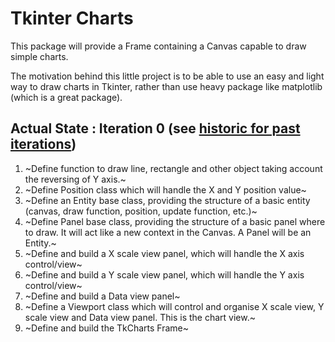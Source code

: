 # Tkinter Charts
This package will provide a Frame containing a Canvas capable to draw simple charts.

The motivation behind this little project is to be able to use an easy and light way to draw charts in Tkinter, rather than use heavy package like matplotlib (which is a great package).

## Actual State : Iteration 0 (see [historic for past iterations](https://github.com/Morgiver/tk-charts/blob/main/iterations.md))

1. ~Define function to draw line, rectangle and other object taking account the reversing of Y axis.~
2. ~Define Position class which will handle the X and Y position value~
3. ~Define an Entity base class, providing the structure of a basic entity (canvas, draw function, position, update function, etc.)~
4. ~Define Panel base class, providing the structure of a basic panel where to draw. It will act like a new context in the Canvas. A Panel will be an Entity.~
5. ~Define and build a X scale view panel, which will handle the X axis control/view~
6. ~Define and build a Y scale view panel, which will handle the Y axis control/view~
7. ~Define and build a Data view panel~
8. ~Define a Viewport class which will control and organise X scale view, Y scale view and Data view panel. This is the chart view.~
9. ~Define and build the TkCharts Frame~